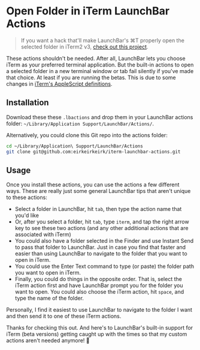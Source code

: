 # Open Folder in iTerm LaunchBar Actions

> If you want a hack that'll make LaunchBar's ⌘T properly open the selected folder in iTerm2 v3, [check out this project](https://github.com/eirkeirkeirk/iterm2-lb-hack).

These actions shouldn't be needed. After all, LaunchBar lets you choose iTerm as your preferred terminal application. But the built-in actions to open a selected folder in a new terminal window or tab fail silently if you've made that choice. At least if you are running the betas. This is due to some changes in [iTerm's AppleScript definitions](http://iterm2.com/applescript.html).

## Installation

Download these these `.lbactions` and drop them in your LaunchBar actions folder: `~/Library/Application Support/LaunchBar/Actions/`.

Alternatively, you could clone this Git repo into the actions folder:

```bash
cd ~/Library/Application\ Support/LaunchBar/Actions
git clone git@github.com:eirkeirkeirk/iterm-launchbar-actions.git
```

## Usage

Once you install these actions, you can use the actions a few different ways. These are really just some general LaunchBar tips that aren't unique to these actions:

- Select a folder in LaunchBar, hit `tab`, then type the action name that you'd like
- Or, after you select a folder, hit `tab`, type `iterm`, and tap the right arrow key to see these two actions (and any other additional actions that are associated with iTerm)
- You could also have a folder selected in the Finder and use Instant Send to pass that folder to LaunchBar. Just in case you find that faster and easier than using LaunchBar to navigate to the folder that you want to open in iTerm.
- You could use the Enter Text command to type (or paste) the folder path you want to open in iTerm.
- Finally, you could do things in the opposite order. That is, select the iTerm action first and have LaunchBar prompt you for the folder you want to open. You could also choose the iTerm action, hit `space`, and type the name of the folder.

Personally, I find it easiest to use LaunchBar to navigate to the folder I want and then send it to one of these iTerm actions.

Thanks for checking this out. And here's to LaunchBar's built-in support for iTerm (beta versions) getting caught up with the times so that my custom actions aren't needed anymore! 🍺
